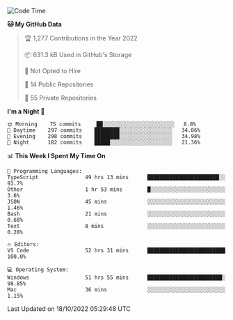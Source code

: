 <!--START_SECTION:waka-->
![Code Time](http://img.shields.io/badge/Code%20Time-3%2C161%20hrs%2024%20mins-blue)

**🐱 My GitHub Data** 

> 🏆 1,277 Contributions in the Year 2022
 > 
> 📦 631.3 kB Used in GitHub's Storage 
 > 
> 🚫 Not Opted to Hire
 > 
> 📜 14 Public Repositories 
 > 
> 🔑 55 Private Repositories  
 > 
**I'm a Night 🦉** 

```text
🌞 Morning    75 commits     ██░░░░░░░░░░░░░░░░░░░░░░░   8.8% 
🌆 Daytime    297 commits    ████████░░░░░░░░░░░░░░░░░   34.86% 
🌃 Evening    298 commits    ████████░░░░░░░░░░░░░░░░░   34.98% 
🌙 Night      182 commits    █████░░░░░░░░░░░░░░░░░░░░   21.36%

```


📊 **This Week I Spent My Time On** 

```text
💬 Programming Languages: 
TypeScript               49 hrs 13 mins      ███████████████████████░░   93.7% 
Other                    1 hr 53 mins        █░░░░░░░░░░░░░░░░░░░░░░░░   3.6% 
JSON                     45 mins             ░░░░░░░░░░░░░░░░░░░░░░░░░   1.46% 
Bash                     21 mins             ░░░░░░░░░░░░░░░░░░░░░░░░░   0.68% 
Text                     8 mins              ░░░░░░░░░░░░░░░░░░░░░░░░░   0.28%

🔥 Editors: 
VS Code                  52 hrs 31 mins      █████████████████████████   100.0%

💻 Operating System: 
Windows                  51 hrs 55 mins      ████████████████████████░   98.85% 
Mac                      36 mins             ░░░░░░░░░░░░░░░░░░░░░░░░░   1.15%

```


 Last Updated on 18/10/2022 05:29:48 UTC
<!--END_SECTION:waka-->

